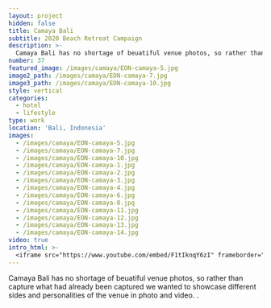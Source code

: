 ```yaml
---
layout: project
hidden: false
title: Camaya Bali
subtitle: 2020 Beach Retreat Campaign
description: >-
  Camaya Bali has no shortage of beuatiful venue photos, so rather than capture what had already been captured we wanted to showcase different sides and personalities of the venue in photo and video.
number: 37
featured_image: /images/camaya/EON-camaya-5.jpg
image2_path: /images/camaya/EON-camaya-7.jpg
image3_path: /images/camaya/EON-camaya-10.jpg
style: vertical
categories:
  - hotel
  - lifestyle
type: work
location: 'Bali, Indonesia'
images:
  - /images/camaya/EON-camaya-5.jpg
  - /images/camaya/EON-camaya-7.jpg
  - /images/camaya/EON-camaya-10.jpg
  - /images/camaya/EON-camaya-1.jpg
  - /images/camaya/EON-camaya-2.jpg
  - /images/camaya/EON-camaya-3.jpg
  - /images/camaya/EON-camaya-4.jpg
  - /images/camaya/EON-camaya-6.jpg
  - /images/camaya/EON-camaya-8.jpg
  - /images/camaya/EON-camaya-11.jpg
  - /images/camaya/EON-camaya-12.jpg
  - /images/camaya/EON-camaya-13.jpg
  - /images/camaya/EON-camaya-14.jpg
video: true
intro_html: >-
  <iframe src="https://www.youtube.com/embed/F1tIknqY6zI" frameborder="0" allow="accelerometer; autoplay; encrypted-media; gyroscope; picture-in-picture" allowfullscreen></iframe>
---
```




  Camaya Bali has no shortage of beuatiful venue photos, so rather than capture what had already been captured we wanted to showcase different sides and personalities of the venue in photo and video. .
